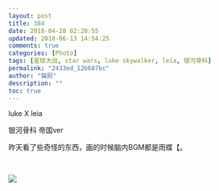```yaml
---
layout: post
title: 384
date: 2018-04-28 02:20:55
updated: 2018-06-13 14:54:25
comments: true
categories: [Photo]
tags: [星球大战, star wars, luke skywalker, leia, 银河骨科]
permalink: "2433ed_12b687bc"
author: "猫厨"
description: ""
toc: true
---
```


<p>luke X leia</p> 
<p>银河骨科&nbsp;帝国ver</p> 
<p>昨天看了些奇怪的东西，画的时候脑内BGM都是雨蝶【。</p> 
<p><br /></p>

![](/img/img_cVZNdzJtQk9JV2NGT1V5VHJXVWt1Zi90K1hZUWtCaXdWUGk1VXBTS1QwQTJNQ01kc2pkUVFnPT0.jpg)
